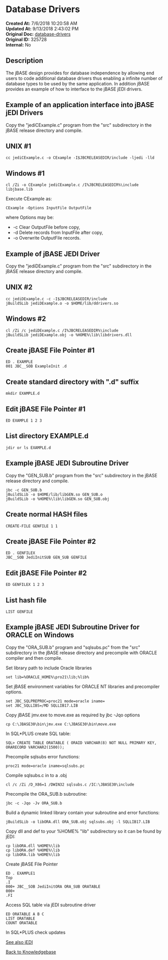 # Database Drivers

**Created At:** 7/6/2018 10:20:58 AM  
**Updated At:** 9/13/2018 2:43:02 PM  
**Original Doc:** [database-drivers](https://docs.jbase.com/30301-jbase/database-drivers)  
**Original ID:** 325728  
**Internal:** No  

## Description

The jBASE design provides for database independence by allowing end users to code additional database drivers thus enabling a infinite number of database types to be used by the same application. In addition jBASE provides an example of how to interface to the jBASE jEDI drivers.

## Example of an application interface into jBASE jEDI Drivers

Copy the "jediCExample.c" program from the "src" subdirectory in the jBASE release directory and compile.

## UNIX #1

```
cc jediCExample.c -o CExample -I$JBCRELEASEDIR/include -ljedi -lld
```

## Windows #1

```
cl /Zi -o CExample jediCExample.c /I%JBCRELEASEDIR%\include libjbase.lib
```

Execute CExample as:

```
CExample -Options InputFile OutputFile
```

where Options may be:

- -c Clear OutputFile before copy,
- -d Delete records from InputFile after copy,
- -o Overwrite OutputFile records.

## Example of jBASE JEDI Driver

Copy the "jediDExample.c" program from the "src" subdirectory in the jBASE release directory and compile.

## UNIX #2

```
cc jediDExample.c -c -I$JBCRELEASEDIR/include
jBuildSLib jediDExample.o -o $HOME/lib/ddrivers.so
```

## Windows #2

```
cl /Zi /c jediDExample.c /I%JBCRELEASEDIR%\include
jBuildSLib jediDExample.obj -o %HOME%\lib\libdrivers.dll
```

## Create jBASE File Pointer #1

```
ED . EXAMPLE
001 JBC__SOB ExampleInit .d
```

## Create standard directory with ".d" suffix

```
mkdir EXAMPLE.d
```

## Edit jBASE File Pointer #1

```
ED EXAMPLE 1 2 3
```

## List directory EXAMPLE.d

```
jdir or ls EXAMPLE.d
```

## Example jBASE JEDI Subroutine Driver

Copy the "GEN\_SUB.b" program from the "src" subdirectory in the jBASE release directory and compile.

```
jbc -c GEN_SUB.b
jBuildSLib -o $HOME/lib/libGEN.so GEN_SUB.o
jBuildSLib -o %HOME%\lib\libGEN.so GEN_SUB.obj
```

## Create normal HASH files

```
CREATE-FILE GENFILE 1 1
```

## Create jBASE File Pointer #2

```
ED . GENFILEX
JBC__SOB JediInitSUB GEN_SUB GENFILE
```

## Edit jBASE File Pointer #2

```
ED GENFILEX 1 2 3
```

## List hash file

```
LIST GENFILE
```

## Example jBASE JEDI Subroutine Driver for ORACLE on Windows

Copy the "ORA\_SUB.b" program and "sqlsubs.pc" from the "src" subdirectory in the jBASE release directory and precompile with ORACLE compiler and then compile.

Set library path to include Oracle libraries

```
set lib=%ORACLE_HOME%\pro21\lib;%lib%
```

Set jBASE environment variables for ORACLE NT libraries and precompiler options.

```
set JBC_SQLPREPROC=proc21 mode=oracle iname=
set JBC_SQLLIBS=/MD SQLLIB17.LIB
```

Copy jBASE jmv.exe to move.exe as required by jbc -Jqo options

```
cp C:\JBASE30\bin\jmv.exe C:\JBASE30\bin\move.exe
```

In SQL\*PLUS create SQL table:

```
SQL> CREATE TABLE ORATABLE ( ORAID VARCHAR(8) NOT NULL PRIMARY KEY, ORARECORD VARCHAR2(1500));
```

Precompile sqlsubs error functions:

```
proc21 mode=oracle iname=sqlsubs.pc
```

Compile sqlsubs.c in to a .obj

```
cl /c /Zi /D_X86=1 /DWIN32 sqlsubs.c /IC:\JBASE30\include
```

Precompile the ORA\_SUB.b subroutine:

```
jbc -c -Jqo -Jv ORA_SUB.b
```

Build a dynamic linked library contain your subroutine and error functions:

```
jBuildSLib -o libORA.dll ORA_SUB.obj sqlsubs.obj -l SQLLIB17.LIB
```

Copy dll and def to your %HOME% "lib" subdirectory so it can be found by jEDI:

```
cp libORA.dll %HOME%\lib
cp libORA.def %HOME%\lib
cp libORA.lib %HOME%\lib
```

Create jBASE File Pointer

```
ED . EXAMPLE1
Top
.I
000+ JBC__SOB JediInitORA ORA_SUB ORATABLE
000+
.FI
```

Access SQL table via jEDI subroutine driver

```
ED ORATABLE A B C
LIST ORATABLE
COUNT ORATABLE
```

In SQL\*PLUS check updates

[See also jEDI](./../jedi/README.md)

[Back to Knowledgebase](./../README.md)
